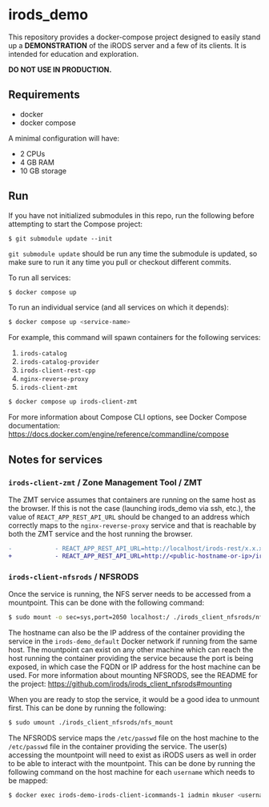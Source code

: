 # irods_demo

This repository provides a docker-compose project designed to easily stand up a **DEMONSTRATION** of the iRODS server and a few of its clients.  It is intended for education and exploration.

**DO NOT USE IN PRODUCTION.**

## Requirements

- docker
- docker compose

A minimal configuration will have:

- 2 CPUs
- 4 GB RAM
- 10 GB storage

## Run

If you have not initialized submodules in this repo, run the following before attempting to start the Compose project:
```
$ git submodule update --init
```
`git submodule update` should be run any time the submodule is updated, so make sure to run it any time you pull or checkout different commits.

To run all services:
```bash
$ docker compose up
```

To run an individual service (and all services on which it depends):
```bash
$ docker compose up <service-name>
```

For example, this command will spawn containers for the following services:

1. `irods-catalog`
2. `irods-catalog-provider`
3. `irods-client-rest-cpp`
4. `nginx-reverse-proxy`
5. `irods-client-zmt`

```bash
$ docker compose up irods-client-zmt
```

For more information about Compose CLI options, see Docker Compose documentation: https://docs.docker.com/engine/reference/commandline/compose

## Notes for services

### `irods-client-zmt` / Zone Management Tool / ZMT

The ZMT service assumes that containers are running on the same host as the browser. If this is not the case (launching irods_demo via ssh, etc.), the value of `REACT_APP_REST_API_URL` should be changed to an address which correctly maps to the `nginx-reverse-proxy` service and that is reachable by both the ZMT service and the host running the browser.

```diff
-            - REACT_APP_REST_API_URL=http://localhost/irods-rest/x.x.x
+            - REACT_APP_REST_API_URL=http://<public-hostname-or-ip>/irods-rest/x.x.x
```

### `irods-client-nfsrods` / NFSRODS

Once the service is running, the NFS server needs to be accessed from a mountpoint. This can be done with the following command:
```bash
$ sudo mount -o sec=sys,port=2050 localhost:/ ./irods_client_nfsrods/nfs_mount
```
The hostname can also be the IP address of the container providing the service in the `irods-demo_default` Docker network if running from the same host. The mountpoint can exist on any other machine which can reach the host running the container providing the service because the port is being exposed, in which case the FQDN or IP address for the host machine can be used. For more information about mounting NFSRODS, see the README for the project: https://github.com/irods/irods_client_nfsrods#mounting

When you are ready to stop the service, it would be a good idea to unmount first. This can be done by running the following:
```bash
$ sudo umount ./irods_client_nfsrods/nfs_mount
```

The NFSRODS service maps the `/etc/passwd` file on the host machine to the `/etc/passwd` file in the container providing the service. The user(s) accessing the mountpoint will need to exist as iRODS users as well in order to be able to interact with the mountpoint. This can be done by running the following command on the host machine for each `username` which needs to be mapped:
```bash
$ docker exec irods-demo-irods-client-icommands-1 iadmin mkuser <username> rodsuser
```
